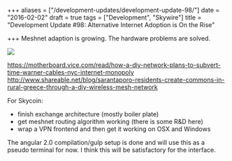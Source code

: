 +++
aliases = ["/development-updates/development-update-98/"]
date = "2016-02-02"
draft = true
tags = ["Development", "Skywire"]
title = "Development Update #98: Alternative Internet Adoption is On the Rise"

+++
Meshnet adaption is growing. The hardware problems are solved.

![](/img/dev-update-98-1.png)

https://motherboard.vice.com/read/how-a-diy-network-plans-to-subvert-time-warner-cables-nyc-internet-monopoly
http://www.shareable.net/blog/sarantaporo-residents-create-commons-in-rural-greece-through-a-diy-wireless-mesh-network

For Skycoin:
- finish exchange architecture (mostly boiler plate)
- get meshnet routing algorithm working (there is some R&D here)
- wrap a VPN frontend and then get it working on OSX and Windows

The angular 2.0 compilation/gulp setup is done and will use this as a pseudo terminal for now. I think this will be satisfactory for the interface.